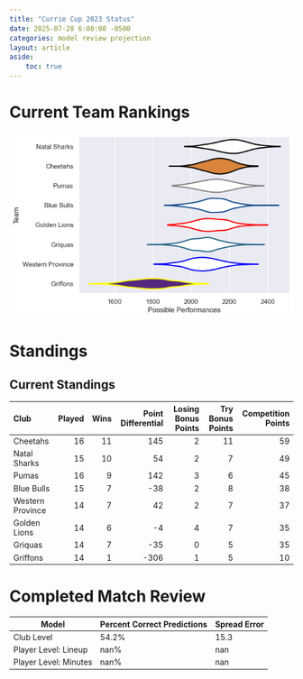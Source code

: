 ```yaml
---  
title: "Currie Cup 2023 Status"  
date: 2025-07-28 6:00:00 -0500  
categories: model review projection  
layout: article  
aside:  
    toc: true  
---
```

# Current Team Rankings


![Club Rankings](plots/rankings_Currie_Cup_2023.png)
# Standings

## Current Standings


| Club             |   Played |   Wins |   Point Differential |   Losing Bonus Points |   Try Bonus Points |   Competition Points |
|:-----------------|---------:|-------:|---------------------:|----------------------:|-------------------:|---------------------:|
| Cheetahs         |       16 |     11 |                  145 |                     2 |                 11 |                   59 |
| Natal Sharks     |       15 |     10 |                   54 |                     2 |                  7 |                   49 |
| Pumas            |       16 |      9 |                  142 |                     3 |                  6 |                   45 |
| Blue Bulls       |       15 |      7 |                  -38 |                     2 |                  8 |                   38 |
| Western Province |       14 |      7 |                   42 |                     2 |                  7 |                   37 |
| Golden Lions     |       14 |      6 |                   -4 |                     4 |                  7 |                   35 |
| Griquas          |       14 |      7 |                  -35 |                     0 |                  5 |                   35 |
| Griffons         |       14 |      1 |                 -306 |                     1 |                  5 |                   10 |



# Completed Match Review


| Model | Percent Correct Predictions | Spread Error |
| ------ | ------ | ------ |
| Club Level | 54.2% | 15.3 |
| Player Level: Lineup | nan% | nan |
| Player Level: Minutes | nan% | nan |

